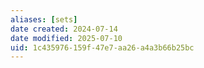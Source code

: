 ```yaml
---
aliases: [sets]
date created: 2024-07-14
date modified: 2025-07-10
uid: 1c435976-159f-47e7-aa26-a4a3b66b25bc
---
```

